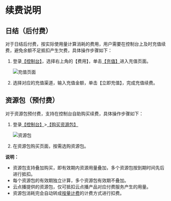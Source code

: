 # 续费说明

## 日结（后付费）

对于日结后付费，按实际使用量计算消耗的费用，用户需要在控制台上及时充值续费，避免余额不足抵扣产生欠费，具体操作步骤如下：

1.  登录[【控制台】](https://vod.console.aliyun.com/)，选择右上角的【费用】，单击[【充值】](https://usercenter2.aliyun.com/finance/fund-management/recharge?spm=5176.12672711.nav-right.ditem-rec.3b2f1fa3TSNjuK)进入充值页面。

    ![充值页面](https://static-aliyun-doc.oss-accelerate.aliyuncs.com/assets/img/zh-CN/8529654061/p179629.jpg)

2.  选择对应的充值渠道，输入充值金额，单击【立即充值】，完成充值续费。

## 资源包（预付费）

对于资源包预付费，支持在控制台自助购买续费，具体操作步骤如下：

1.  登录[【控制台】](https://vod.console.aliyun.com/)\>[【购买资源包】](https://common-buy.aliyun.com/)

    ![资源包](https://static-aliyun-doc.oss-accelerate.aliyuncs.com/assets/img/zh-CN/1989654061/p179640.jpg)

2.  在资源包购买页面，按需选购资源包。

**说明：**

-   资源包支持叠加购买，即有效期内资源用量叠加，多个资源包按到期时间先后进行抵扣。
-   每个资源包的有效期独立计算，多个资源包有效期不叠加。
-   云点播提供的资源包，仅可抵扣云点播产品对应付费服务产生的用量。
-   资源包消耗完会自动转成[按量计费](/cn.zh-CN/产品定价/计费概述/按量计费.md)的计费方式进行扣费。

